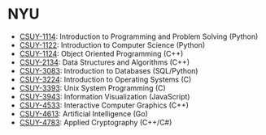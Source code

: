 # NYU

- [CSUY-1114](/csuy-1114): Introduction to Programming and Problem Solving (Python)
- [CSUY-1122](/csuy-1122): Introduction to Computer Science (Python)
- [CSUY-1124](/csuy-2134): Object Oriented Programming (C++)
- [CSUY-2134](/csuy-2134): Data Structures and Algorithms (C++)
- [CSUY-3083](/csuy-3083): Introduction to Databases (SQL/Python)
- [CSUY-3224](/csuy-3224): Introduction to Operating Systems (C)
- [CSUY-3393](/csuy-3393): Unix System Programming (C)
- [CSUY-3943](/csuy-3943-iv): Information Visualization (JavaScript)
- [CSUY-4533](/csuy-4533): Interactive Computer Graphics (C++)
- [CSUY-4613](/csuy-4613): Artificial Intelligence (Go)
- [CSUY-4783](/csuy-4783): Applied Cryptography (C++/C#)
